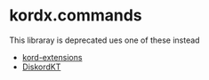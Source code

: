 # kordx.commands 

This libraray is deprecated ues one of these instead

- [kord-extensions](https://github.com/Kord-Extensions/kord-extensions)
- [DiskordKT](https://github.com/DiscordKt/DiscordKt)
